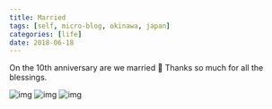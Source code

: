 ```yaml
---
title: Married
tags: [self, micro-blog, okinawa, japan]
categories: [life]
date: 2018-06-18
---
```


On the 10th anniversary are we married 🙂 Thanks so much for all the blessings.

![img](1.jpg)
![img](2.jpg)
![img](3.jpg)
